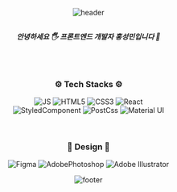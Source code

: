 <div align=center>
  
![header](https://capsule-render.vercel.app/api?section=header&type=transparent&height=150&text=Sungmin's%20GitHub&fontSize=60&fontColor=008CCA&stroke=0057A1&strokeWidth=2&desc=Front-End%20Developer%20⌨️&descSize=28&descAlignY=80&descAlign=62)
  
  ##
  
  ##### 안녕하세요 🖐 프론트엔드 개발자 홍성민입니다 👻
  
  ##
  <br/>

### ⚙️ Tech Stacks ⚙️

 ![JS](https://img.shields.io/badge/JavaScript-F7DF1E?style=flat-square&logo=JavaScript&logoColor=white)
  ![HTML5](https://img.shields.io/badge/HTML-E34F26?style=flat-square&logo=HTML5&logoColor=white)
  ![CSS3](https://img.shields.io/badge/CSS-1572B6?style=flat-square&logo=CSS3&logoColor=white)
  ![React](https://img.shields.io/badge/React-61DAFB?style=flat-square&logo=React&logoColor=white)  
  ![StyledComponent](https://img.shields.io/badge/Styled-Components-DB7093?style=flat-square&logo=styledcomponents&logoColor=white)
  ![PostCss](https://img.shields.io/badge/PostCss-DD3A0A?style=flat-square&logo=postcss&logoColor=white)
  ![Material UI](https://img.shields.io/badge/Material%20UI-007FFF?style=flat-square&logo=mui&logoColor=white)

   <br/>
  
### 🎨 Design 🎨
 ![Figma](https://img.shields.io/badge/Figma-F24E1E?style=flat-square&logo=Figma&logoColor=white) ![AdobePhotoshop](https://img.shields.io/badge/Photoshop-31A8FF?style=flat-square&logo=AdobePhotoshop&logoColor=white) ![Adobe Illustrator](https://img.shields.io/badge/Illustrator-FF9A00?style=flat-square&logo=AdobeIllustrator&logoColor=white)

![footer](https://capsule-render.vercel.app/api?section=footer&type=waving&height=110&color=008CCA)
  
</div>
